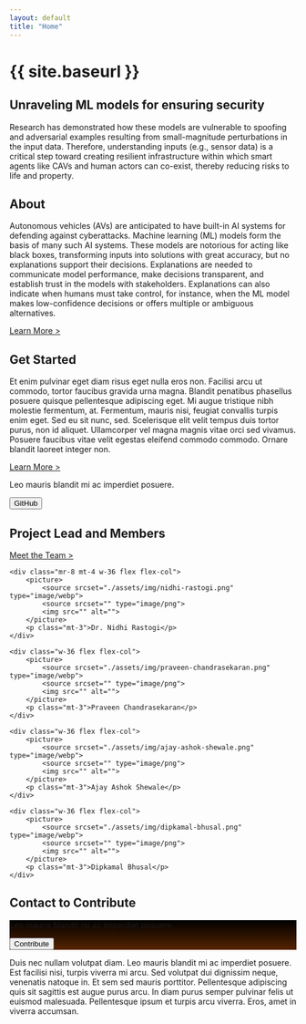 ```yaml
---
layout: default
title: "Home"
---
```

<h1>{{ site.baseurl }}</h1>
<h2>Unraveling ML models for ensuring security</h2>
<p class="mb-12">Research has demonstrated how these models are vulnerable to spoofing and adversarial examples resulting from
    small-magnitude perturbations in the input data. Therefore, understanding inputs (e.g., sensor data) is a critical
    step toward creating resilient infrastructure within which smart agents like CAVs and human actors can co-exist,
    thereby reducing risks to life and property.
</p>

<h2>About</h2>
<p class="mb-12">Autonomous vehicles (AVs) are anticipated to have built-in AI systems for defending against cyberattacks. Machine
    learning (ML) models form the basis of many such AI systems. These models are notorious for acting like black
    boxes, transforming inputs into solutions with great accuracy, but no explanations support their decisions.
    Explanations are needed to communicate model performance, make decisions transparent, and establish trust in the
    models with stakeholders. Explanations can also indicate when humans must take control, for instance, when the ML
    model makes low-confidence decisions or offers multiple or ambiguous alternatives.</p>
<a class="mt-2" href="">Learn More ></a>

<h2>Get Started</h2>
<p class="mb-12">Et enim pulvinar eget diam risus eget nulla eros non. Facilisi arcu ut commodo, tortor faucibus gravida urna
    magna. Blandit penatibus phasellus posuere quisque pellentesque adipiscing eget. Mi augue tristique nibh molestie
    fermentum, at. Fermentum, mauris nisi, feugiat convallis turpis enim eget. Sed eu sit nunc, sed. Scelerisque elit
    velit tempus duis tortor purus, non id aliquet. Ullamcorper vel magna magnis vitae orci sed vivamus. Posuere
    faucibus vitae velit egestas eleifend commodo commodo. Ornare blandit laoreet integer non.</p>
<a class="mt-2" href="">Learn More ></a>

<div class="mb-12 flex px-6 py-5 bg-black text-white justify-between items-center">
    <p class="text-secondary-color">Leo mauris blandit mi ac imperdiet posuere.</p>
    <button class="btn btn--light-orange">GitHub</button>
</div>

<div class="mb-2 flex flex-wrap items-start justify-between">
    <h2 class="mr-4 font-bold">Project Lead and Members</h2>
    <a class="" href="">Meet the Team ></a>
</div>

<div class="mb-12 font-bold text-center flex items-start justify-start flex-wrap space-x-8 space-x-reverse space-y-4">

    <div class="mr-8 mt-4 w-36 flex flex-col">
        <picture>
            <source srcset="./assets/img/nidhi-rastogi.png" type="image/webp">
            <source srcset="" type="image/png">
            <img src="" alt="">
        </picture>
        <p class="mt-3">Dr. Nidhi Rastogi</p>
    </div>

    <div class="w-36 flex flex-col">
        <picture>
            <source srcset="./assets/img/praveen-chandrasekaran.png" type="image/webp">
            <source srcset="" type="image/png">
            <img src="" alt="">
        </picture>
        <p class="mt-3">Praveen Chandrasekaran</p>
    </div>

    <div class="w-36 flex flex-col">
        <picture>
            <source srcset="./assets/img/ajay-ashok-shewale.png" type="image/webp">
            <source srcset="" type="image/png">
            <img src="" alt="">
        </picture>
        <p class="mt-3">Ajay Ashok Shewale</p>
    </div>

    <div class="w-36 flex flex-col">
        <picture>
            <source srcset="./assets/img/dipkamal-bhusal.png" type="image/webp">
            <source srcset="" type="image/png">
            <img src="" alt="">
        </picture>
        <p class="mt-3">Dipkamal Bhusal</p>
    </div>

</div>

<h2>Contact to Contribute</h2>
<div class="flex justify-center items-center flex-col text-white space-y-6 px-6 py-6"
    style="background: linear-gradient(180deg, #000000 0%, #552400 100%);">
    <p>Leo mauris blandit mi ac imperdiet posuere.</p>
    <button class="btn btn--orange">Contribute</button>
</div>

<p class="mt-6">Duis nec nullam volutpat diam. Leo mauris blandit mi ac imperdiet posuere. Est facilisi nisi, turpis
    viverra mi
    arcu.
    Sed volutpat dui dignissim neque, venenatis natoque in. Et sem sed mauris porttitor. Pellentesque adipiscing
    quis
    sit sagittis est augue purus arcu. In diam purus semper pulvinar felis ut euismod malesuada. Pellentesque ipsum
    et
    turpis arcu viverra. Eros, amet in viverra accumsan.</p>
